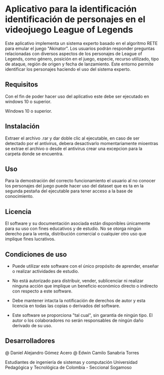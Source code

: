 # Aplicativo para la identificación identificación de personajes en el videojuego League of Legends

Este aplicativo implementa un sistema experto basado en el algoritmo RETE para emular el juego "Akinator". 
Los usuarios podrán responder preguntas relacionadas con diversos aspectos de los personajes de League of Legends, 
como género, posición en el juego, especie, recurso utilizado, tipo de ataque, región de origen y fecha de lanzamiento.
Este entorno permite identificar los personajes haciendo el uso del sistema experto.

## Requisitos

Con el fin de poder hacer uso del aplicativo este debe ser ejecutado en windows 10 o superior.

Windows 10 o superior.

## Instalación

Extraer el archivo .rar y dar doble clic al ejecutable, en caso de ser detectado por el antivirus, debera desactivarlo momentariamente mioentras se extrae el archivo o 
desde el antivirus crear una excepcion para la carpeta donde se encuentra.

## Uso

Para la demostración del correcto funcionamiento el usuario al no conocer los personajes del juego puede hacer uso del dataset que es ta en la segunda pestaña del ejecutable para tener acceso a la base de conocimiento.

## Licencia

El software y su documentación asociada están disponibles únicamente para su uso con fines educativos y de estudio. 
No se otorga ningún derecho para la venta, distribución comercial o cualquier otro uso que implique fines lucrativos. 

## Condiciones de uso

- Puede utilizar este software con el único propósito de aprender, enseñar o realizar actividades de estudio.

- No está autorizado para distribuir, vender, sublicenciar ni realizar ninguna acción que implique un beneficio económico directo o indirecto con respecto a este software.

- Debe mantener intacta la notificación de derechos de autor y esta licencia en todas las copias o derivados del software.

- Este software se proporciona "tal cual", sin garantía de ningún tipo. El autor o los colaboradores no serán responsables de ningún daño derivado de su uso.


## Desarrolladores

@ Daniel Alejandro Gómez Acero
@ Edwin Camilo Sanabria Torres

Estudiantes de ingeniería de sistemas y computación
Universidad Pedagógica y Tecnológica de Colombia - Seccional Sogamoso

